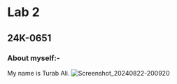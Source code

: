# **Lab 2**  
## 24K-0651

### About myself:-
My name is Turab Ali. 
![Screenshot_20240822-200920](https://github.com/user-attachments/assets/7a8acdc2-fc92-4a65-b4df-c84fcdb54971)
